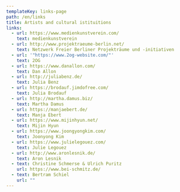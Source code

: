 ```yaml
---
templateKey: links-page
path: /en/links
title: Artists and cultural istituitions
links:
  - url: https://www.medienkunstverein.com/
    text: medienkunstverein
  - url: http://www.projektraeume-berlin.net/
    text: Netzwerk Freier Berliner Projekträume und -initiativen
  - url: '"https://www.2og-website.com/"'
    text: 2OG
  - url: https://www.danallon.com/
    text: Dan Allon
  - url: http://juliabenz.de/
    text: Julia Benz
  - url: https://brodauf.jimdofree.com/
    text: Julia Brodauf
  - url: http://martha.damus.biz/
    text: Martha Damus
  - url: https://manjaebert.de/
    text: Manja Ebert
  - url: https://www.mijinhyun.net/
    text: Mijin Hyun
  - url: https://www.joongyongkim.com/
    text: Joonyong Kim
  - url: https://www.julielegouez.com/
    text: Julie Legouez
  - url: http://www.aronlesnik.de/
    text: Aron Lesnik
  - text: Christine Schmerse & Ulrich Puritz
    url: https://www.bei-schmitz.de/
  - text: Bertram Schiel
    url: ""
---
```

